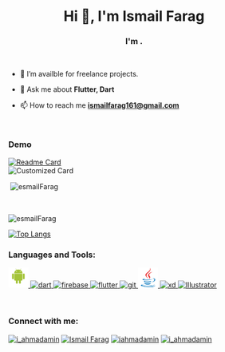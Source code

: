 
<!--
**esmailFarag/esmailfarag** is a ✨ _special_ ✨ repository because its `README.md` (this file) appears on your GitHub profile.

Here are some ideas to get you started:

- 🔭 I’m currently working on ...
- 🌱 I’m currently learning ...
- 👯 I’m looking to collaborate on ...
- 🤔 I’m looking for help with ...
- 💬 Ask me about ...
- 📫 How to reach me: ...
- 😄 Pronouns: ...
- ⚡ Fun fact: ...
-->
<h1 align="center">Hi 👋, I'm Ismail Farag</h1>
<h3 align="center">I'm .</h3>
<br />

- 🌱 I’m availble for freelance projects.

- 💬 Ask me about **Flutter, Dart**

- 📫 How to reach me **ismailfarag161@gmail.com**
<br />


### Demo

[![Readme Card](https://github-readme-stats.vercel.app/api/pin/?username=esmailFarag&repo=Custom-Drawer-flutter)](https://github.com/esmailFarag/Custom-Drawer-flutter/tree/main/drawer)  
![Customized Card](https://github-readme-stats.vercel.app/api/pin?username=esmailFarag&repo=CSS_Animation_Effects&title_color=fff&icon_color=f9f9f9&text_color=9f9f9f&bg_color=151515)


<p>&nbsp;<img align="center" src="https://github-readme-stats.vercel.app/api?username=esmailFarag&show_icons=true&locale=en" alt="esmailFarag" /></p>
<br />

<p><img align="center" src="https://github-readme-streak-stats.herokuapp.com/?user=esmailFarag&" alt="esmailFarag" /></p>

[![Top Langs](https://github-readme-stats.vercel.app/api/top-langs/?username=esmailFarag&layout=compact)](https://github.com/anuraghazra/github-readme-stats)


<h3 align="left">Languages and Tools:</h3>
<p align="left"> <a href="https://developer.android.com" target="_blank"> <img src="https://raw.githubusercontent.com/devicons/devicon/master/icons/android/android-original-wordmark.svg" alt="android" width="40" height="40"/> </a> <a href="https://dart.dev" target="_blank"> <img src="https://www.vectorlogo.zone/logos/dartlang/dartlang-icon.svg" alt="dart" width="40" height="40"/> </a> <a href="https://firebase.google.com/" target="_blank"> <img src="https://www.vectorlogo.zone/logos/firebase/firebase-icon.svg" alt="firebase" width="40" height="40"/> </a> <a href="https://flutter.dev" target="_blank"> <img src="https://www.vectorlogo.zone/logos/flutterio/flutterio-icon.svg" alt="flutter" width="40" height="40"/> </a> <a href="https://git-scm.com/" target="_blank"> <img src="https://www.vectorlogo.zone/logos/git-scm/git-scm-icon.svg" alt="git" width="40" height="40"/> </a> <a href="https://www.java.com" target="_blank"> <img src="https://raw.githubusercontent.com/devicons/devicon/master/icons/java/java-original.svg" alt="java" width="40" height="40"/> </a> <a href="https://www.adobe.com/products/xd.html" target="_blank"> <img src="https://cdn.worldvectorlogo.com/logos/adobe-xd.svg" alt="xd" width="40" height="40"/> </a>
</a> <a href="https://www.adobe.com/mena_en/products/illustrator/free-trial-download.html" target="_blank"> <img src="https://cdn.worldvectorlogo.com/logos/adobe-illustrator-cc.svg" alt="Illustrator" width="40" height="40"/> </a>
</p>
<br />


<h3 align="left">Connect with me:</h3>
<p align="left">
<a href="https://twitter.com/i_ahmadamin" target="blank"><img align="center" src="https://cdn.jsdelivr.net/npm/simple-icons@3.0.1/icons/twitter.svg" alt="i_ahmadamin" height="30" width="40" /></a>
<a href="https://www.linkedin.com/in/ismail-farag-880252163/" target="blank"><img align="center" src="https://cdn.jsdelivr.net/npm/simple-icons@3.0.1/icons/linkedin.svg" alt="Ismail Farag" height="30" width="40" /></a>
<a href="https://fb.com/iahmadamin" target="blank"><img align="center" src="https://cdn.jsdelivr.net/npm/simple-icons@3.0.1/icons/facebook.svg" alt="iahmadamin" height="30" width="40" /></a>
<a href="https://instagram.com/i_ahmadamin" target="blank"><img align="center" src="https://cdn.jsdelivr.net/npm/simple-icons@3.0.1/icons/instagram.svg" alt="i_ahmadamin" height="30" width="40" /></a>
</p>
<br />
